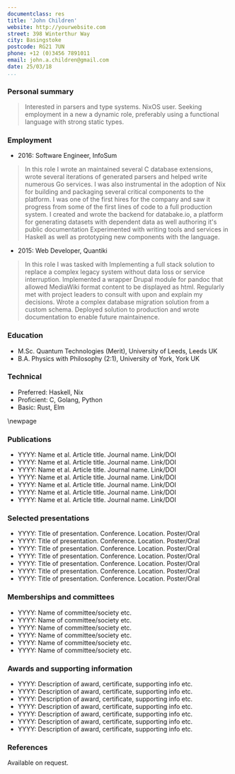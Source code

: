 ```yaml
---
documentclass: res
title: 'John Children'
website: http://yourwebsite.com
street: 398 Winterthur Way
city: Basingstoke
postcode: RG21 7UN
phone: +12 (0)3456 7891011
email: john.a.children@gmail.com
date: 25/03/18
...
```



### Personal summary

> Interested in parsers and type systems. NixOS user. Seeking employment in a new a dynamic role, preferably using a functional language with strong static types.

### Employment 

- 2016: Software Engineer, InfoSum

> In this role I wrote an maintained several C database extensions, wrote several iterations of generated parsers and helped write numerous Go services.
> I was also instrumental in the adoption of Nix for building and packaging several critical components to the platform.
> I was one of the first hires for the company and saw it progress from some of the first lines of code to a full production system.
> I created and wrote the backend for databake.io, a platform for generating datasets with dependent data as well authoring it's public documentation
> Experimented with writing tools and services in Haskell as well as prototyping new components with the language.

- 2015: Web Developer, Quantiki

> In this role I was tasked with Implementing a full stack solution to replace a complex legacy system without data loss or service interruption.
> Implemented a wrapper Drupal module for pandoc that allowed MediaWiki format content to be displayed as html.
> Regularly met with project leaders to consult with upon and explain my decisions.
> Wrote a complex database migration solution from a custom schema.
> Deployed solution to production and wrote documentation to enable future maintainence.

### Education 

- M.Sc.    Quantum Technologies (Merit), University of Leeds, Leeds UK
- B.A.     Physics with Philosophy (2:1), University of York, York UK

### Technical

- Preferred: Haskell, Nix
- Proficient: C, Golang, Python
- Basic: Rust, Elm

\newpage

### Publications

- YYYY: Name et al. Article title. Journal name. Link/DOI
- YYYY: Name et al. Article title. Journal name. Link/DOI
- YYYY: Name et al. Article title. Journal name. Link/DOI
- YYYY: Name et al. Article title. Journal name. Link/DOI
- YYYY: Name et al. Article title. Journal name. Link/DOI
- YYYY: Name et al. Article title. Journal name. Link/DOI
- YYYY: Name et al. Article title. Journal name. Link/DOI

### Selected presentations

- YYYY: Title of presentation. Conference. Location. Poster/Oral
- YYYY: Title of presentation. Conference. Location. Poster/Oral
- YYYY: Title of presentation. Conference. Location. Poster/Oral
- YYYY: Title of presentation. Conference. Location. Poster/Oral
- YYYY: Title of presentation. Conference. Location. Poster/Oral
- YYYY: Title of presentation. Conference. Location. Poster/Oral
- YYYY: Title of presentation. Conference. Location. Poster/Oral

### Memberships and committees

- YYYY: Name of committee/society etc.
- YYYY: Name of committee/society etc.
- YYYY: Name of committee/society etc.
- YYYY: Name of committee/society etc.
- YYYY: Name of committee/society etc.
- YYYY: Name of committee/society etc.

### Awards and supporting information

- YYYY: Description of award, certificate, supporting info etc.
- YYYY: Description of award, certificate, supporting info etc.
- YYYY: Description of award, certificate, supporting info etc.
- YYYY: Description of award, certificate, supporting info etc.
- YYYY: Description of award, certificate, supporting info etc.
- YYYY: Description of award, certificate, supporting info etc.
- YYYY: Description of award, certificate, supporting info etc.

### References

Available on request.
